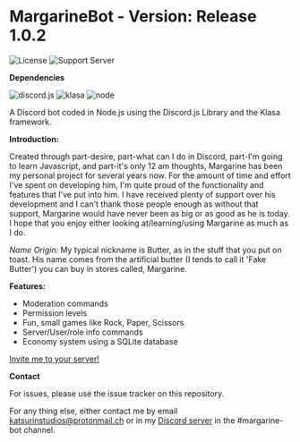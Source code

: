 # MargarineBot - Version: Release 1.0.2
![License](https://img.shields.io/github/license/Butterstroke/MargarineBot.svg?style=flat-square) ![Support Server](https://discordapp.com/api/guilds/303253034551476225/widget.png)

<b>Dependencies</b>

![discord.js](https://img.shields.io/badge/discord.js-v12.0.0--dev-brightgreen.svg) ![klasa](https://img.shields.io/badge/Klasa-v0.22.0-brightgreen.svg) ![node](https://img.shields.io/badge/Node-v10.0.0+-brightgreen.svg)

A Discord bot coded in Node.js using the Discord.js Library and the Klasa framework.

<b>Introduction:</b>

Created through part-desire, part-what can I do in Discord, part-I'm going to learn Javascript, and part-it's only 12 am thoughts, Margarine has been my personal project for several years now. For the amount of time and effort I've spent on developing him, I'm quite proud of the functionality and features that I've put into him. I have received plenty of support over his development and I can't thank those people enough as without that support, Margarine would have never been as big or as good as he is today. I hope that you enjoy either looking at/learning/using Margarine as much as I do.

*Name Origin:* My typical nickname is Butter, as in the stuff that you put on toast. His name comes from the artificial butter (I tends to call it 'Fake Butter') you can buy in stores called, Margarine.

<b>Features:</b>
- Moderation commands
- Permission levels
- Fun, small games like Rock, Paper, Scissors
- Server/User/role info commands
- Economy system using a SQLite database

<a href="https://discordapp.com/oauth2/authorize?client_id=315132794172997633&permissions=60482&scope=bot"> Invite me to your server!</a>

<b>Contact</b>

For issues, please use the issue tracker on this repository.

For any thing else, either contact me by email <a href="mailto:katsurinstudios@protonmail.ch">katsurinstudios@protonmail.ch</a> or in my [Discord server](https://discord.gg/TJJ6KGd) in the #margarine-bot channel.
